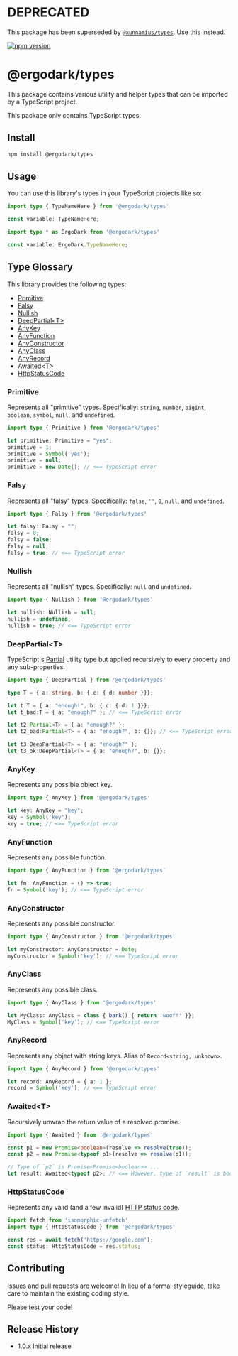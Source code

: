 # DEPRECATED

This package has been superseded by [`@xunnamius/types`](https://github.com/Xunnamius/typescript-utils). Use this instead.

[![npm
version](https://badge.fury.io/js/%40ergodark%2Ftypes.svg)](https://badge.fury.io/js/%40ergodark%2Ftypes)

# @ergodark/types

This package contains various utility and helper types that can be imported by a
TypeScript project.

This package only contains TypeScript types.

## Install

```sh
npm install @ergodark/types
```

## Usage

You can use this library's types in your TypeScript projects like so:

```TypeScript
import type { TypeNameHere } from '@ergodark/types'

const variable: TypeNameHere;
```

```TypeScript
import type * as ErgoDark from '@ergodark/types'

const variable: ErgoDark.TypeNameHere;
```

## Type Glossary

This library provides the following types:

+ [Primitive](#primitive)
+ [Falsy](#falsy)
+ [Nullish](#nullish)
+ [DeepPartial&lt;T&gt;](#deeppartialt)
+ [AnyKey](#anykey)
+ [AnyFunction](#anyfunction)
+ [AnyConstructor](#anyconstructor)
+ [AnyClass](#anyclass)
+ [AnyRecord](#anyrecord)
+ [Awaited&lt;T&gt;](#awaitedt)
+ [HttpStatusCode](#httpstatuscode)

### Primitive

Represents all "primitive" types. Specifically: `string`, `number`, `bigint`,
`boolean`, `symbol`, `null`, and `undefined`.

```TypeScript
import type { Primitive } from '@ergodark/types'

let primitive: Primitive = "yes";
primitive = 1;
primitive = Symbol('yes');
primitive = null;
primitive = new Date(); // <== TypeScript error
```

### Falsy

Represents all "falsy" types. Specifically: `false`, `''`, `0`, `null`, and
`undefined`.

```TypeScript
import type { Falsy } from '@ergodark/types'

let falsy: Falsy = "";
falsy = 0;
falsy = false;
falsy = null;
falsy = true; // <== TypeScript error
```

### Nullish

Represents all "nullish" types. Specifically: `null` and `undefined`.

```TypeScript
import type { Nullish } from '@ergodark/types'

let nullish: Nullish = null;
nullish = undefined;
nullish = true; // <== TypeScript error
```

### DeepPartial&lt;T&gt;

TypeScript's
[Partial<T>](https://www.typescriptlang.org/docs/handbook/utility-types.html#partialtype)
utility type but applied recursively to every property and any sub-properties.

```TypeScript
import type { DeepPartial } from '@ergodark/types'

type T = { a: string, b: { c: { d: number }}};

let t:T = { a: "enough!", b: { c: { d: 1 }}};
let t_bad:T = { a: "enough?" }; // <== TypeScript error

let t2:Partial<T> = { a: "enough?" };
let t2_bad:Partial<T> = { a: "enough?", b: {}}; // <== TypeScript error

let t3:DeepPartial<T> = { a: "enough?" };
let t3_ok:DeepPartial<T> = { a: "enough?", b: {}};
```

### AnyKey

Represents any possible object key.

```TypeScript
import type { AnyKey } from '@ergodark/types'

let key: AnyKey = "key";
key = Symbol('key');
key = true; // <== TypeScript error
```

### AnyFunction

Represents any possible function.

```TypeScript
import type { AnyFunction } from '@ergodark/types'

let fn: AnyFunction = () => true;
fn = Symbol('key'); // <== TypeScript error
```

### AnyConstructor

Represents any possible constructor.

```TypeScript
import type { AnyConstructor } from '@ergodark/types'

let myConstructor: AnyConstructor = Date;
myConstructor = Symbol('key'); // <== TypeScript error
```

### AnyClass

Represents any possible class.

```TypeScript
import type { AnyClass } from '@ergodark/types'

let MyClass: AnyClass = class { bark() { return 'woof!' }};
MyClass = Symbol('key'); // <== TypeScript error
```

### AnyRecord

Represents any object with string keys. Alias of `Record<string, unknown>`.

```TypeScript
import type { AnyRecord } from '@ergodark/types'

let record: AnyRecord = { a: 1 };
record = Symbol('key'); // <== TypeScript error
```

### Awaited&lt;T&gt;

Recursively unwrap the return value of a resolved promise.

```TypeScript
import type { Awaited } from '@ergodark/types'

const p1 = new Promise<boolean>(resolve => resolve(true));
const p2 = new Promise<typeof p1>(resolve => resolve(p1));

// Type of `p2` is Promise<Promise<boolean>> ...
let result: Awaited<typeof p2>; // <== However, type of `result` is boolean
```

### HttpStatusCode

Represents any valid (and a few invalid) [HTTP status
code](https://developer.mozilla.org/en-US/docs/Web/HTTP/Status).

```TypeScript
import fetch from 'isomorphic-unfetch'
import type { HttpStatusCode } from '@ergodark/types'

const res = await fetch('https://google.com');
const status: HttpStatusCode = res.status;
```

## Contributing

Issues and pull requests are welcome! In lieu of a formal styleguide, take care
to maintain the existing coding style.

Please test your code!

## Release History

* 1.0.x Initial release
